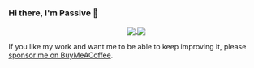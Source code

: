 ### Hi there, I'm Passive :wave:

<p align="center">
  <a href="https://github.com/passivemodding/">
    <img align="center" src="https://github-readme-stats.vercel.app/api?username=passivemodding&count_private=true&include_all_commits=true&show_icons=true&custom_title=GitHub Stats&theme=tokyonight" /> 
  </a>
  <a href="https://github.com/passivemodding/">
    <img align="center" src="https://github-readme-stats.vercel.app/api/top-langs/?username=passivemodding&layout=compact&show_icons=true&langs_count=8&theme=tokyonight" />
  </a>
</p>
 

If you like my work and want me to be able to keep improving it, please [sponsor me on BuyMeACoffee](https://www.buymeacoffee.com/Jaquesy).
